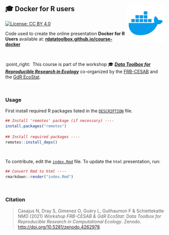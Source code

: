 ## :mortar_board: Docker for R users <img src="img/docker-logo.png" height="120" align="right"/>

[![License: CC
BY 4.0](https://img.shields.io/badge/License-CC%20BY%204.0-lightgreen.svg)](https://choosealicense.com/licenses/cc-by-4.0/)


Code used to create the online presentation **Docker for R Users** available at:
[**rdatatoolbox.github.io/course-docker**](https://rdatatoolbox.github.io/course-docker)

<br />

:point\_right:  This course is part of the workshop :mortar_board: 
[**_Data Toolbox for Reproducible Research in Ecology_**](https://rdatatoolbox.github.io) co-organized by the 
[FRB-CESAB](https://www.fondationbiodiversite.fr/en/about-the-foundation/le-cesab/) 
and the 
[GdR EcoStat](https://sites.google.com/site/gdrecostat/).


<br />


### Usage

First install required R packages listed in the 
[`DESCRIPTION`](https://github.com/rdatatoolbox/course-docker/blob/main/DESCRIPTION)
file.

```r
## Install 'remotes' package (if necessary) ----
install.packages("remotes")

## Install required packages ----
remotes::install_deps()
```

<br />

To contribute, edit the 
[`index.Rmd`](https://github.com/rdatatoolbox/course-docker/blob/main/index.Rmd) 
file. To update the `html` presentation, run: 

```r
## Convert Rmd to html ----
rmarkdown::render("index.Rmd")
```


<br />


### Citation

> Casajus N, Dray S, Gimenez O, Guéry L, Guilhaumon F & Schiettekatte NMD (2021) *Workshop FRB-CESAB & GdR EcoStat: Data Toolbox for Reproducible Research in Computational Ecology*. Zenodo. <http://doi.org/10.5281/zenodo.4262978>.

